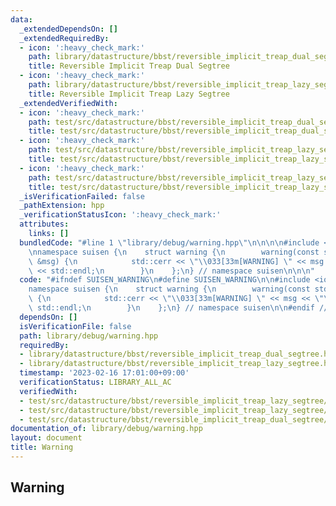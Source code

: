 ```yaml
---
data:
  _extendedDependsOn: []
  _extendedRequiredBy:
  - icon: ':heavy_check_mark:'
    path: library/datastructure/bbst/reversible_implicit_treap_dual_segtree.hpp
    title: Reversible Implicit Treap Dual Segtree
  - icon: ':heavy_check_mark:'
    path: library/datastructure/bbst/reversible_implicit_treap_lazy_segtree.hpp
    title: Reversible Implicit Treap Lazy Segtree
  _extendedVerifiedWith:
  - icon: ':heavy_check_mark:'
    path: test/src/datastructure/bbst/reversible_implicit_treap_dual_segtree/dummy.test.cpp
    title: test/src/datastructure/bbst/reversible_implicit_treap_dual_segtree/dummy.test.cpp
  - icon: ':heavy_check_mark:'
    path: test/src/datastructure/bbst/reversible_implicit_treap_lazy_segtree/dummy.test.cpp
    title: test/src/datastructure/bbst/reversible_implicit_treap_lazy_segtree/dummy.test.cpp
  - icon: ':heavy_check_mark:'
    path: test/src/datastructure/bbst/reversible_implicit_treap_lazy_segtree/dynamic_sequence_range_affine_range_sum.test.cpp
    title: test/src/datastructure/bbst/reversible_implicit_treap_lazy_segtree/dynamic_sequence_range_affine_range_sum.test.cpp
  _isVerificationFailed: false
  _pathExtension: hpp
  _verificationStatusIcon: ':heavy_check_mark:'
  attributes:
    links: []
  bundledCode: "#line 1 \"library/debug/warning.hpp\"\n\n\n\n#include <iostream>\n\
    \nnamespace suisen {\n    struct warning {\n        warning(const std::string\
    \ &msg) {\n            std::cerr << \"\\033[33m[WARNING] \" << msg << \"\\033[0m\"\
    \ << std::endl;\n        }\n    };\n} // namespace suisen\n\n\n"
  code: "#ifndef SUISEN_WARNING\n#define SUISEN_WARNING\n\n#include <iostream>\n\n\
    namespace suisen {\n    struct warning {\n        warning(const std::string &msg)\
    \ {\n            std::cerr << \"\\033[33m[WARNING] \" << msg << \"\\033[0m\" <<\
    \ std::endl;\n        }\n    };\n} // namespace suisen\n\n#endif // SUISEN_WARNING\n"
  dependsOn: []
  isVerificationFile: false
  path: library/debug/warning.hpp
  requiredBy:
  - library/datastructure/bbst/reversible_implicit_treap_dual_segtree.hpp
  - library/datastructure/bbst/reversible_implicit_treap_lazy_segtree.hpp
  timestamp: '2023-02-16 17:01:00+09:00'
  verificationStatus: LIBRARY_ALL_AC
  verifiedWith:
  - test/src/datastructure/bbst/reversible_implicit_treap_lazy_segtree/dummy.test.cpp
  - test/src/datastructure/bbst/reversible_implicit_treap_lazy_segtree/dynamic_sequence_range_affine_range_sum.test.cpp
  - test/src/datastructure/bbst/reversible_implicit_treap_dual_segtree/dummy.test.cpp
documentation_of: library/debug/warning.hpp
layout: document
title: Warning
---
```

## Warning
